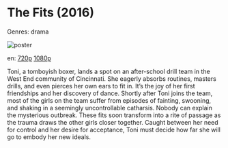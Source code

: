 # The Fits (2016)

Genres: drama

![poster](http://image.tmdb.org/t/p/w500/h1GnE0znG21aepA8oSYcZDqX8Du.jpg)

en:
  [720p](magnet:?xt=urn:btih:D9C9EC45D4A7AAB65A286BE236E46B02CDEC1FAF&tr=udp://glotorrents.pw:6969/announce&tr=udp://tracker.opentrackr.org:1337/announce&tr=udp://torrent.gresille.org:80/announce&tr=udp://tracker.openbittorrent.com:80&tr=udp://tracker.coppersurfer.tk:6969&tr=udp://tracker.leechers-paradise.org:6969&tr=udp://p4p.arenabg.ch:1337&tr=udp://tracker.internetwarriors.net:1337)
  [1080p](magnet:?xt=urn:btih:2C9E6A4995268B8E52A0F0D276191D68D2764728&tr=udp://glotorrents.pw:6969/announce&tr=udp://tracker.opentrackr.org:1337/announce&tr=udp://torrent.gresille.org:80/announce&tr=udp://tracker.openbittorrent.com:80&tr=udp://tracker.coppersurfer.tk:6969&tr=udp://tracker.leechers-paradise.org:6969&tr=udp://p4p.arenabg.ch:1337&tr=udp://tracker.internetwarriors.net:1337)
  


Toni, a tomboyish boxer, lands a spot on an after-school drill team in the West End community of Cincinnati. She eagerly absorbs routines, masters drills, and even pierces her own ears to fit in. It’s the joy of her first friendships and her discovery of dance. Shortly after Toni joins the team, most of the girls on the team suffer from episodes of fainting, swooning, and shaking in a seemingly uncontrollable catharsis. Nobody can explain the mysterious outbreak. These fits soon transform into a rite of passage as the trauma draws the other girls closer together. Caught between her need for control and her desire for acceptance, Toni must decide how far she will go to embody her new ideals.